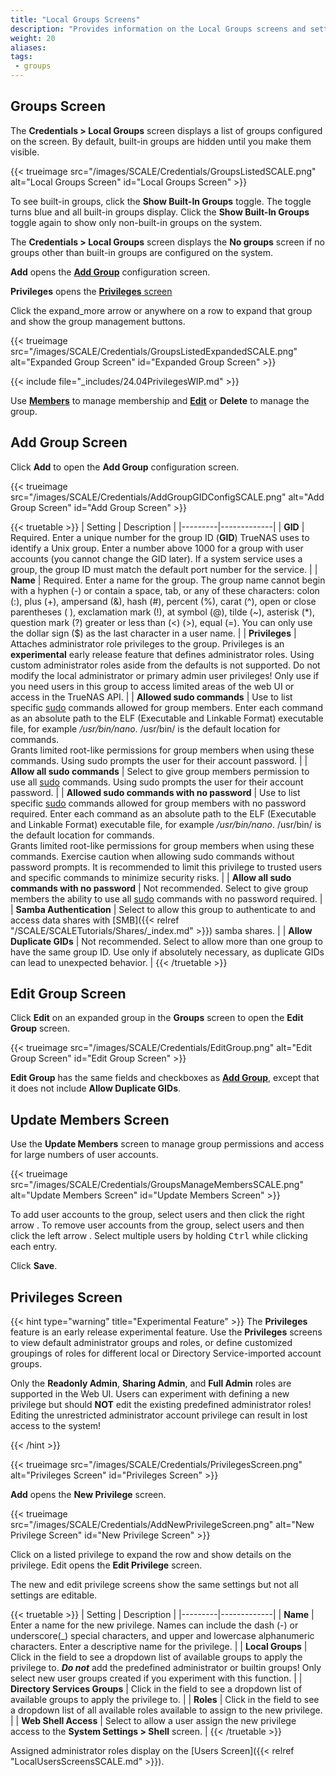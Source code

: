 ```yaml
---
title: "Local Groups Screens"
description: "Provides information on the Local Groups screens and settings."
weight: 20
aliases:
tags:
 - groups
---
```


## Groups Screen

The **Credentials > Local Groups** screen displays a list of groups configured on the screen. By default, built-in groups are hidden until you make them visible. 

{{< trueimage src="/images/SCALE/Credentials/GroupsListedSCALE.png" alt="Local Groups Screen" id="Local Groups Screen" >}}

To see built-in groups, click the **Show Built-In Groups** toggle.
The toggle turns blue and all built-in groups display. Click the **Show Built-In Groups** toggle again to show only non-built-in groups on the system.

The **Credentials > Local Groups** screen displays the **No groups** screen if no groups other than built-in groups are configured on the system.

**Add** opens the **[Add Group](#add-group-screen)** configuration screen.

**Privileges** opens the [**Privileges** screen](#privileges-screen)

Click the <span class="material-icons">expand_more</span> arrow or anywhere on a row to expand that group and show the group management buttons.

{{< trueimage src="/images/SCALE/Credentials/GroupsListedExpandedSCALE.png" alt="Expanded Group Screen" id="Expanded Group Screen" >}}

{{< include file="_includes/24.04PrivilegesWIP.md" >}}

Use [**Members**](#update-members) to manage membership and [**Edit**](#edit-group) or **Delete** to manage the group.

## Add Group Screen

Click **Add** to open the **Add Group** configuration screen.

{{< trueimage src="/images/SCALE/Credentials/AddGroupGIDConfigSCALE.png" alt="Add Group Screen" id="Add Group Screen" >}}

{{< truetable >}}
| Setting | Description |
|---------|-------------|
| **GID** | Required. Enter a unique number for the group ID (**GID**) TrueNAS uses to identify a Unix group. Enter a number above 1000 for a group with user accounts (you cannot change the GID later). If a system service uses a group, the group ID must match the default port number for the service. |
| **Name** | Required. Enter a name for the group. The group name cannot begin with a hyphen (-) or contain a space, tab, or any of these characters: colon (:), plus (+), ampersand (&), hash (#), percent (%), carat (^), open or close parentheses ( ), exclamation mark (!), at symbol (@), tilde (~), asterisk (*), question mark (?) greater or less than (<) (>), equal (=). You can only use the dollar sign ($) as the last character in a user name. |
| **Privileges** | Attaches administrator role privileges to the group. Privileges is an **experimental** early release feature that defines administrator roles. Using custom administrator roles aside from the defaults is not supported. Do not modify the local administrator or primary admin user privileges! Only use if you need users in this group to access limited areas of the web UI or access in the TrueNAS API. |
| **Allowed sudo commands** | Use to list specific [sudo](https://www.sudo.ws/) commands allowed for group members. Enter each command as an absolute path to the ELF (Executable and Linkable Format) executable file, for example */usr/bin/nano*. <file>/usr/bin/</file> is the default location for commands. <br> Grants limited root-like permissions for group members when using these commands. Using sudo prompts the user for their account password. |
| **Allow all sudo commands** | Select to give group members permission to use all [sudo](https://www.sudo.ws/) commands. Using sudo prompts the user for their account password. |
| **Allowed sudo commands with no password** | Use to list specific [sudo](https://www.sudo.ws/) commands allowed for group members with no password required. Enter each command as an absolute path to the ELF (Executable and Linkable Format) executable file, for example */usr/bin/nano*. <file>/usr/bin/</file> is the default location for commands. <br> Grants limited root-like permissions for group members when using these commands. Exercise caution when allowing sudo commands without password prompts. It is recommended to limit this privilege to trusted users and specific commands to minimize security risks. |
| **Allow all sudo commands with no password** | Not recommended. Select to give group members the ability to use all [sudo](https://www.sudo.ws/) commands with no password required. |
| **Samba Authentication** | Select to allow this group to authenticate to and access data shares with [SMB]({{< relref "/SCALE/SCALETutorials/Shares/_index.md" >}}) samba shares. |
| **Allow Duplicate GIDs** | Not recommended. Select to allow more than one group to have the same group ID. Use only if absolutely necessary, as duplicate GIDs can lead to unexpected behavior. |
{{< /truetable >}}

## Edit Group Screen

Click **Edit** on an expanded group in the **Groups** screen to open the **Edit Group** screen.

{{< trueimage src="/images/SCALE/Credentials/EditGroup.png" alt="Edit Group Screen" id="Edit Group Screen" >}}

**Edit Group** has the same fields and checkboxes as [**Add Group**](#add-group-screen), except that it does not include **Allow Duplicate GIDs**.

## Update Members Screen

Use the **Update Members** screen to manage group permissions and access for large numbers of user accounts.

{{< trueimage src="/images/SCALE/Credentials/GroupsManageMembersSCALE.png" alt="Update Members Screen" id="Update Members Screen" >}}

To add user accounts to the group, select users and then click the right arrow <i class="fa fa-arrow-right" aria-hidden="true" title="Right Arrow"></i>.
To remove user accounts from the group, select users and then click the left arrow <i class="fa fa-arrow-left" aria-hidden="true" title="Left Arrow"></i>.
Select multiple users by holding <kbd>Ctrl</kbd> while clicking each entry.

Click **Save**.

## Privileges Screen
{{< hint type="warning" title="Experimental Feature" >}}
The **Privileges** feature is an early release experimental feature.
Use the **Privileges** screens to view default administrator groups and roles, or define customized groupings of roles for different local or Directory Service-imported account groups.

Only the **Readonly Admin**, **Sharing Admin**, and **Full Admin** roles are supported in the Web UI.
Users can experiment with defining a new privilege but should **NOT** edit the existing predefined administrator roles!
Editing the unrestricted administrator account privilege can result in lost access to the system!

{{< /hint >}}

{{< trueimage src="/images/SCALE/Credentials/PrivilegesScreen.png" alt="Privileges Screen" id="Privileges Screen" >}}

**Add** opens the **New Privilege** screen.

{{< trueimage src="/images/SCALE/Credentials/AddNewPrivilegeScreen.png" alt="New Privilege Screen" id="New Privilege Screen" >}}

Click on a listed privilege to expand the row and show details on the privilege.
Edit opens the **Edit Privilege** screen. 

The new and edit privilege screens show the same settings but not all settings are editable.

{{< truetable >}}
| Setting | Description |
|---------|-------------|
| **Name** | Enter a name for the new privilege. Names can include the dash (-) or underscore(_) special characters, and upper and lowercase alphanumeric characters. Enter a descriptive name for the privilege.  |
| **Local Groups** | Click in the field to see a dropdown list of available groups to apply the privilege to. ***Do not*** add the predefined administrator or builtin groups! Only select new user groups created if you experiment with this function. |
| **Directory Services Groups** | Click in the field to see a dropdown list of available groups to apply the privilege to. |
| **Roles** | Click in the field to see a dropdown list of all available roles available to assign to the new privilege. |
| **Web Shell Access** | Select to allow a user assign the new privilege access to the **System Settings > Shell** screen.  |
{{< /truetable >}}

Assigned administrator roles display on the [Users Screen]({{< relref "LocalUsersScreensSCALE.md" >}}).
